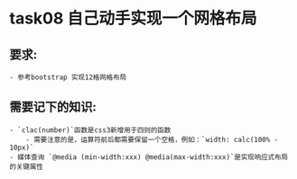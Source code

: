 # task08 自己动手实现一个网格布局
## 要求:
    - 参考bootstrap 实现12格网格布局
## 需要记下的知识:
    - `clac(number)`函数是css3新增用于四则的函数
        - 需要注意的是，运算符前后都需要保留一个空格，例如：`width: calc(100% - 10px)`
    - 媒体查询 `@media (min-width:xxx) @media(max-width:xxx)`是实现响应式布局的关键属性
